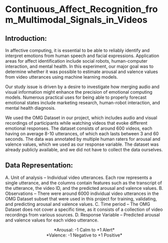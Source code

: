 # Continuous_Affect_Recognition_from_Multimodal_Signals_in_Videos

## Introduction:
In affective computing, it is essential to be able to reliably identify and interpret emotions from human speech and facial expressions. Application areas for affect identification include social robots, human-computer interaction, and mental health. In this experiment, our major goal was to determine whether it was possible to estimate arousal and valence values from video utterances using machine learning models.

Our study issue is driven by a desire to investigate how merging audio and visual information might enhance the precision of emotional computing models. Numerous practical uses for being able to properly forecast emotional states include marketing research, human-robot interaction, and mental health diagnosis.

We used the OMG Dataset in our project, which includes audio and visual recordings of participants while watching videos that evoke different emotional responses. The dataset consists of around 600 videos, each having on average 8-10 utterances, of which each lasts between 3 and 60 seconds. The data was annotated by multiple human raters for arousal and valence values, which we used as our response variable. The dataset was already publicly available, and we did not have to collect the data ourselves.

## Data Representation:
A. Unit of analysis – Individual video utterances. Each row represents a single utterance, and the columns contain features such as the transcript of the utterance, the video ID, and the predicted arousal and valence values.
B. Observations – There were around 6000 individual video utterances in the OMG Dataset subset that were used in this project for training, validating, and predicting arousal and valence values.
C. Time period – The OMG Dataset does not cover a specific time, as it consists of a collection of video recordings from various sources.
D. Response Variable – Predicted arousal and valence values for each video utterance.
<center> *Arousal: -1 Calm to +1 Alert* </center>
<center> *Valence: -1 Negative to +1 Positive* </center>


